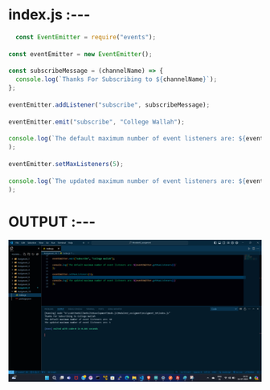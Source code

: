 # index.js :---
```inde.js
  const EventEmitter = require("events");

const eventEmitter = new EventEmitter();

const subscribeMessage = (channelName) => {
  console.log(`Thanks For Subscribing to ${channelName}`);
};

eventEmitter.addListener("subscribe", subscribeMessage);

eventEmitter.emit("subscribe", "College Wallah");

console.log(`The default maximum number of event listeners are: ${eventEmitter.getMaxListeners()}`
);

eventEmitter.setMaxListeners(5);

console.log(`The updated maximum number of event listeners are: ${eventEmitter.getMaxListeners()}`
);

```

# OUTPUT :---
<img src="Assigment_10.png" alt="OUTPUT OF Assigment 10" title="Assigment 10 photo">
